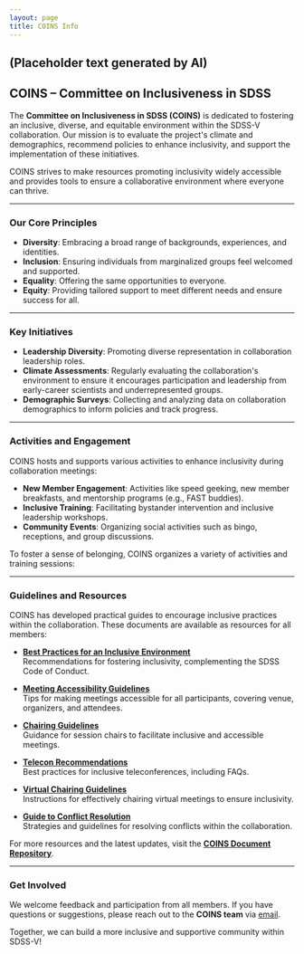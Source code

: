 ```yaml
---
layout: page
title: COINS Info
---
```


## (Placeholder text generated by AI)

## COINS – Committee on Inclusiveness in SDSS

The **Committee on Inclusiveness in SDSS (COINS)** is dedicated to fostering an inclusive, diverse, and equitable environment within the SDSS-V collaboration. Our mission is to evaluate the project's climate and demographics, recommend policies to enhance inclusivity, and support the implementation of these initiatives.

COINS strives to make resources promoting inclusivity widely accessible and provides tools to ensure a collaborative environment where everyone can thrive.

---

### **Our Core Principles**

- **Diversity**: Embracing a broad range of backgrounds, experiences, and identities.
- **Inclusion**: Ensuring individuals from marginalized groups feel welcomed and supported.
- **Equality**: Offering the same opportunities to everyone.
- **Equity**: Providing tailored support to meet different needs and ensure success for all.

---

### **Key Initiatives**

- **Leadership Diversity**: Promoting diverse representation in collaboration leadership roles.
- **Climate Assessments**: Regularly evaluating the collaboration's environment to ensure it encourages participation and leadership from early-career scientists and underrepresented groups.
- **Demographic Surveys**: Collecting and analyzing data on collaboration demographics to inform policies and track progress.

---

### **Activities and Engagement**

COINS hosts and supports various activities to enhance inclusivity during collaboration meetings:

- **New Member Engagement**: Activities like speed geeking, new member breakfasts, and mentorship programs (e.g., FAST buddies).
- **Inclusive Training**: Facilitating bystander intervention and inclusive leadership workshops.
- **Community Events**: Organizing social activities such as bingo, receptions, and group discussions.

To foster a sense of belonging, COINS organizes a variety of activities and training sessions:


---

### **Guidelines and Resources**

COINS has developed practical guides to encourage inclusive practices within the collaboration. These documents are available as resources for all members:

- [**Best Practices for an Inclusive Environment**](https://example.com/best-practices)  
  Recommendations for fostering inclusivity, complementing the SDSS Code of Conduct.

- [**Meeting Accessibility Guidelines**](https://example.com/meeting-accessibility)  
  Tips for making meetings accessible for all participants, covering venue, organizers, and attendees.

- [**Chairing Guidelines**](https://example.com/chairing-guidelines)  
  Guidance for session chairs to facilitate inclusive and accessible meetings.

- [**Telecon Recommendations**](https://example.com/telecon-recommendations)  
  Best practices for inclusive teleconferences, including FAQs.

- [**Virtual Chairing Guidelines**](https://example.com/virtual-chairing)  
  Instructions for effectively chairing virtual meetings to ensure inclusivity.

- [**Guide to Conflict Resolution**](https://example.com/conflict-resolution)  
  Strategies and guidelines for resolving conflicts within the collaboration.

For more resources and the latest updates, visit the [**COINS Document Repository**](https://example.com/coins-repo).

---

### **Get Involved**

We welcome feedback and participation from all members. If you have questions or suggestions, please reach out to the **COINS team** via [email](mailto:coins@example.com).

Together, we can build a more inclusive and supportive community within SDSS-V!
